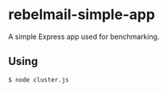 # rebelmail-simple-app

A simple Express app used for benchmarking.

## Using

```sh-session
$ node cluster.js
```
